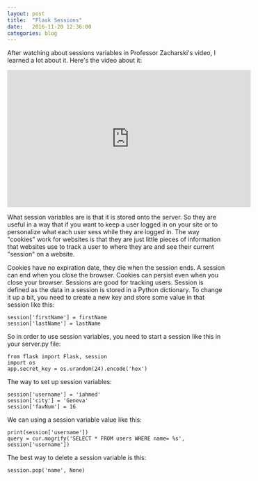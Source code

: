 ```yaml
---
layout: post
title:  "Flask Sessions"
date:   2016-11-20 12:36:00
categories: blog
---
```

After watching about sessions variables in Professor Zacharski's video, I learned a lot about it. Here's the video about it:
<html>
 <body>
<iframe width="560" height="315" src="https://www.youtube.com/embed/c-gFZ71CjUw?list=PLuZfoSIficQvVN44F1emhKAF-1KIoRcok" frameborder="0" allowfullscreen></iframe>
 </body>
</html>

What session variables are is that it is stored onto the server. So they are useful in a way that if you want to
keep a user logged in on your site or to personalize what each user sess while they are logged in. The way 
"cookies" work for websites is that they are just little pieces of information that websites use to track 
a user to where they are and see their current "session" on a website.

Cookies have no expiration date, they die when the session ends. A session can end when you close the browser. Cookies
can persist even when you close your browser. Sessions are good for tracking users. Session is defined as the data in 
a session is stored in a Python dictionary. To change it up a bit, you need to create a new key and store some value
in that session like this:

    session['firstName'] = firstName
    session['lastName'] = lastName
    
So in order to use session variables, you need to start a session like this in your server.py file:

    from flask import Flask, session
    import os
    app.secret_key = os.urandom(24).encode('hex')

The way to set up session variables:

    session['username'] = 'iahmed'
    session['city'] = 'Geneva'
    session['favNum'] = 16

We can using a session variable value like this:

    print(session['username'])
    query = cur.mogrify('SELECT * FROM users WHERE name= %s', session['username'])

The best way to delete a session variable is this:

    session.pop('name', None)
